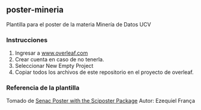 ## poster-mineria
Plantilla para el poster de la materia Minería de Datos UCV

### Instrucciones

1. Ingresar a www.overleaf.com
1. Crear cuenta en caso de no tenerla.
1. Seleccionar New Empty Project
1. Copiar todos los archivos de este repositorio en el proyecto de overleaf.

### Referencia de la plantilla

Tomado de [Senac Poster with the Sciposter Package](https://www.overleaf.com/latex/templates/senac-poster-with-the-sciposter-package/jzsxddxcvncm#.VzSqnHTiuMA) 
Autor: Ezequiel França 
